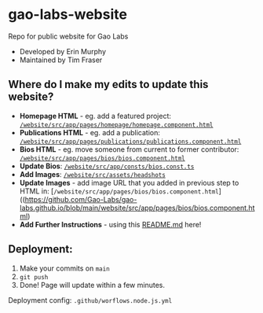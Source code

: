 # gao-labs-website
Repo for public website for Gao Labs

- Developed by Erin Murphy
- Maintained by Tim Fraser

## Where do I make my edits to update this website?

- **Homepage HTML** - eg. add a featured project: [`/website/src/app/pages/homepage/homepage.component.html`](https://github.com/Gao-Labs/gao-labs.github.io/blob/main/website/src/app/pages/homepage/homepage.component.html)
- **Publications HTML** - eg. add a publication: [`/website/src/app/pages/publications/publications.component.html`](https://github.com/Gao-Labs/gao-labs.github.io/blob/main/website/src/app/pages/publications/publications.component.html)
- **Bios HTML** - eg. move someone from current to former contributor: [`/website/src/app/pages/bios/bios.component.html`](https://github.com/Gao-Labs/gao-labs.github.io/blob/main/website/src/app/pages/bios/bios.component.html)
- **Update Bios**: [`/website/src/app/consts/bios.const.ts`](https://github.com/Gao-Labs/gao-labs.github.io/blob/main/website/src/app/consts/bios.const.ts)
- **Add Images**: [`/website/src/assets/headshots`](https://github.com/Gao-Labs/gao-labs.github.io/tree/main/website/src/assets/headshots)
- **Update Images** - add image URL that you added in previous step to HTML in: [`/website/src/app/pages/bios/bios.component.html`]((https://github.com/Gao-Labs/gao-labs.github.io/blob/main/website/src/app/pages/bios/bios.component.html)
- **Add Further Instructions** - using this [README.md](https://github.com/Gao-Labs/gao-labs.github.io) here! 

## Deployment:
1. Make your commits on `main`
2. `git push`
3. Done! Page will update within a few minutes.

Deployment config: `.github/worflows.node.js.yml`
